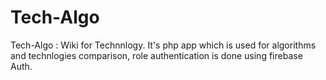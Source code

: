 # Tech-Algo
Tech-Algo : Wiki for Technnlogy. It's php app which is used for algorithms and technlogies comparison, role authentication is done using firebase Auth.
